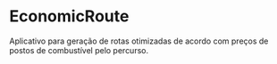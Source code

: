 # EconomicRoute
Aplicativo para geração de rotas otimizadas de acordo com preços de postos de combustível pelo percurso.
